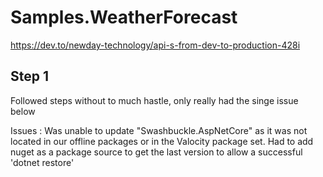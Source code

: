 # Samples.WeatherForecast
https://dev.to/newday-technology/api-s-from-dev-to-production-428i 

## Step 1

Followed steps without to much hastle, only really had the singe issue below

Issues : Was unable to update "Swashbuckle.AspNetCore" as it was not located in our offline packages or in the Valocity package set. Had to add nuget as a package source to get the last version to allow a successful 'dotnet restore'